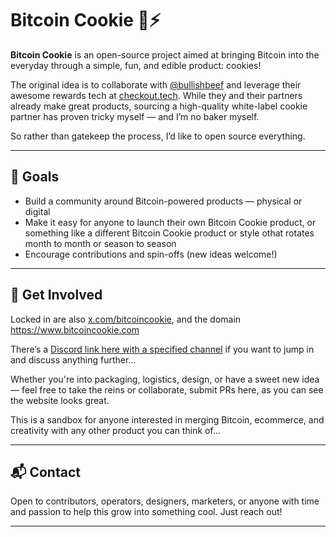 # Bitcoin Cookie 🍪⚡

**Bitcoin Cookie** is an open-source project aimed at bringing Bitcoin into the everyday through a simple, fun, and edible product: cookies!

The original idea is to collaborate with [@bullishbeef](https://x.com/bullishbeef) and leverage their awesome rewards tech at [checkout.tech](https://www.checkout.tech). While they and their partners already make great products, sourcing a high-quality white-label cookie partner has proven tricky myself — and I’m no baker myself.

So rather than gatekeep the process, I’d like to open source everything.

---

## 🚀 Goals

- Build a community around Bitcoin-powered products — physical or digital  
- Make it easy for anyone to launch their own Bitcoin Cookie product, or something like a different Bitcoin Cookie product or style othat rotates month to month or season to season
- Encourage contributions and spin-offs (new ideas welcome!)  


---

## 🤝 Get Involved

Locked in are also [x.com/bitcoincookie](https://x.com/bitcoincookie), and the domain https://www.bitcoincookie.com

There’s a [Discord link here with a specified channel](https://discord.gg/rAX5pRMY7z) if you want to jump in and discuss anything further...

Whether you're into packaging, logistics, design, or have a sweet new idea — feel free to take the reins or collaborate, submit PRs here, as you can see the website looks great.

This is a sandbox for anyone interested in merging Bitcoin, ecommerce, and creativity with any other product you can think of...

---

## 📬 Contact

Open to contributors, operators, designers, marketers, or anyone with time and passion to help this grow into something cool. Just reach out!

---
